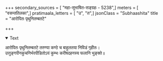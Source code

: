 +++
secondary_sources = [ "महा-सुभाषित-सङ्ग्रहः - 5238",]
meters = [ "वसन्ततिलका",]
pratimaala_letters = [ "उ", "त",]
jsonClass = "Subhaashita"
title = "आरोपितः पृथुनितम्बतटे"

+++

<details open><summary>Text</summary>

आरोपितः पृथुनितम्बतटे तरुण्या कण्ठे च बाहुलतया निविडं गृहीतः।  
उत्तुङ्गपीनकुचनिर्भरपीडितोऽयं कुम्भः करीषदहनस्य फलानि भुङ्क्ते॥
</details>
